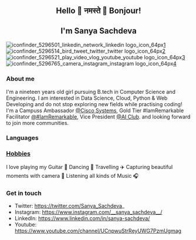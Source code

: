 ## <p align="center"> Hello 👋 नमस्ते 🙏 Bonjour! </p>
<h2 align="center">I'm Sanya Sachdeva </h2>

![iconfinder_5296501_linkedin_network_linkedin logo_icon_64px](https://user-images.githubusercontent.com/69337392/123612258-04710180-d820-11eb-99eb-586f3080ea64.png)[1]
![iconfinder_5296514_bird_tweet_twitter_twitter logo_icon_64px](https://user-images.githubusercontent.com/69337392/123612268-063ac500-d820-11eb-90db-31ea25ae53d7.png)[2]
![iconfinder_5296521_play_video_vlog_youtube_youtube logo_icon_64px](https://user-images.githubusercontent.com/69337392/123612278-076bf200-d820-11eb-8036-7027b0f34171.png)[3]
![iconfinder_5296765_camera_instagram_instagram logo_icon_64px](https://user-images.githubusercontent.com/69337392/123612293-0935b580-d820-11eb-9ea3-888b32489337.png)[4]

[1]: https://www.linkedin.com/in/sanya-sachdeva/
[2]: https://twitter.com/Sanya_Sachdeva_
[3]: https://www.youtube.com/channel/UCnpwuStrReyUWG7PzmUgmag 
[4]: https://www.instagram.com/__sanya_sachdeva__/

### About me
I'm a nineteen years old girl pursuing B.tech in Computer Science and Engineering. I am interested in Data Science, Cloud, Python & Web Developing and do not stop exploring new fields while practising coding! I'm a Campuss Ambassador [@Cisco Systems](https://www.cisco.com/c/en_in/index.html), Gold Tier #IamRemarkable Facilitator [@#IamRemarkable](https://iamremarkable.withgoogle.com/), Vice President [@AI Club](https://www.linkedin.com/company/amity-ai-club/). 
and looking forward to join more communities. 

### Languages

### [Hobbies](https://sanyasachdeva1.github.io/My-Website/)
I love playing my Guitar 🎸 Dancing 💃 Travelling ✈️ Capturing beautiful moments with camera 📸 Listening all kinds of Music 🎧

### Get in touch 
* Twitter: https://twitter.com/Sanya_Sachdeva_
* Instagram: https://www.instagram.com/__sanya_sachdeva__/
* LinkedIn: https://www.linkedin.com/in/sanya-sachdeva/
* Youtube: https://www.youtube.com/channel/UCnpwuStrReyUWG7PzmUgmag 
